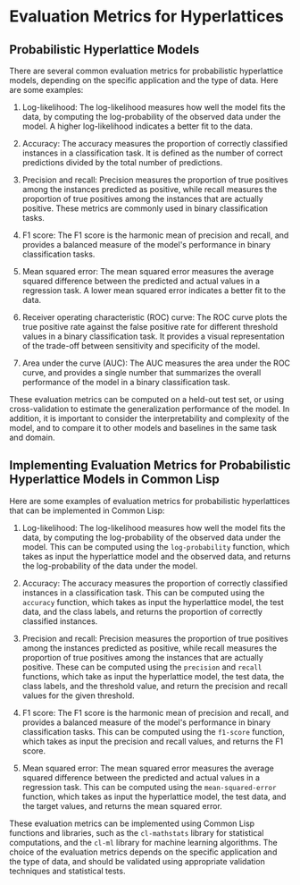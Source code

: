# Evaluation Metrics for Hyperlattices

## Probabilistic Hyperlattice Models

There are several common evaluation metrics for probabilistic hyperlattice models, depending on the specific application and the type of data. Here are some examples:

1. Log-likelihood: The log-likelihood measures how well the model fits the data, by computing the log-probability of the observed data under the model. A higher log-likelihood indicates a better fit to the data.

2. Accuracy: The accuracy measures the proportion of correctly classified instances in a classification task. It is defined as the number of correct predictions divided by the total number of predictions.

3. Precision and recall: Precision measures the proportion of true positives among the instances predicted as positive, while recall measures the proportion of true positives among the instances that are actually positive. These metrics are commonly used in binary classification tasks.

4. F1 score: The F1 score is the harmonic mean of precision and recall, and provides a balanced measure of the model's performance in binary classification tasks.

5. Mean squared error: The mean squared error measures the average squared difference between the predicted and actual values in a regression task. A lower mean squared error indicates a better fit to the data.

6. Receiver operating characteristic (ROC) curve: The ROC curve plots the true positive rate against the false positive rate for different threshold values in a binary classification task. It provides a visual representation of the trade-off between sensitivity and specificity of the model.

7. Area under the curve (AUC): The AUC measures the area under the ROC curve, and provides a single number that summarizes the overall performance of the model in a binary classification task.

These evaluation metrics can be computed on a held-out test set, or using cross-validation to estimate the generalization performance of the model. In addition, it is important to consider the interpretability and complexity of the model, and to compare it to other models and baselines in the same task and domain.

## Implementing Evaluation Metrics for Probabilistic Hyperlattice Models in Common Lisp

Here are some examples of evaluation metrics for probabilistic hyperlattices that can be implemented in Common Lisp:

1. Log-likelihood: The log-likelihood measures how well the model fits the data, by computing the log-probability of the observed data under the model. This can be computed using the `log-probability` function, which takes as input the hyperlattice model and the observed data, and returns the log-probability of the data under the model.

2. Accuracy: The accuracy measures the proportion of correctly classified instances in a classification task. This can be computed using the `accuracy` function, which takes as input the hyperlattice model, the test data, and the class labels, and returns the proportion of correctly classified instances.

3. Precision and recall: Precision measures the proportion of true positives among the instances predicted as positive, while recall measures the proportion of true positives among the instances that are actually positive. These can be computed using the `precision` and `recall` functions, which take as input the hyperlattice model, the test data, the class labels, and the threshold value, and return the precision and recall values for the given threshold.

4. F1 score: The F1 score is the harmonic mean of precision and recall, and provides a balanced measure of the model's performance in binary classification tasks. This can be computed using the `f1-score` function, which takes as input the precision and recall values, and returns the F1 score.

5. Mean squared error: The mean squared error measures the average squared difference between the predicted and actual values in a regression task. This can be computed using the `mean-squared-error` function, which takes as input the hyperlattice model, the test data, and the target values, and returns the mean squared error.

These evaluation metrics can be implemented using Common Lisp functions and libraries, such as the `cl-mathstats` library for statistical computations, and the `cl-ml` library for machine learning algorithms. The choice of the evaluation metrics depends on the specific application and the type of data, and should be validated using appropriate validation techniques and statistical tests.
